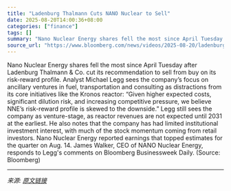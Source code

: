```yaml
---
title: "Ladenburg Thalmann Cuts NANO Nuclear to Sell"
date: 2025-08-20T14:00:36+08:00
categories: ["finance"]
tags: []
summary: "Nano Nuclear Energy shares fell the most since April Tuesday after Ladenburg Thalmann & Co. cut its recommendation to sell from buy on its risk-reward profile. Analyst Michael Legg sees the company’s "
source_url: "https://www.bloomberg.com/news/videos/2025-08-20/ladenburg-thalmann-cuts-nano-nuclear-to-sell-video"
---
```


Nano Nuclear Energy shares fell the most since April Tuesday after Ladenburg Thalmann & Co. cut its recommendation to sell from buy on its risk-reward profile. Analyst Michael Legg sees the company’s focus on ancillary ventures in fuel, transportation and consulting as distractions from its core initiatives like the Kronos reactor: “Given higher expected costs, significant dilution risk, and increasing competitive pressure, we believe NNE’s risk-reward profile is skewed to the downside.” Legg still sees the company as venture-stage, as reactor revenues are not expected until 2031 at the earliest. He also notes that the company has had limited institutional investment interest, with much of the stock momentum coming from retail investors. Nano Nuclear Energy reported earnings that topped estimates for the quarter on Aug. 14. James Walker, CEO of NANO Nuclear Energy, responds to Legg's comments on Bloomberg Businessweek Daily. (Source: Bloomberg)

---

*来源: [原文链接](https://www.bloomberg.com/news/videos/2025-08-20/ladenburg-thalmann-cuts-nano-nuclear-to-sell-video)*
